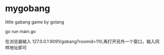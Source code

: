 # mygobang
little gabang game by golang

go run main.go

在浏览器输入 127.0.0.1:9091/gobang?roomid=110,再打开另外一个窗口，输入同样地址即可
